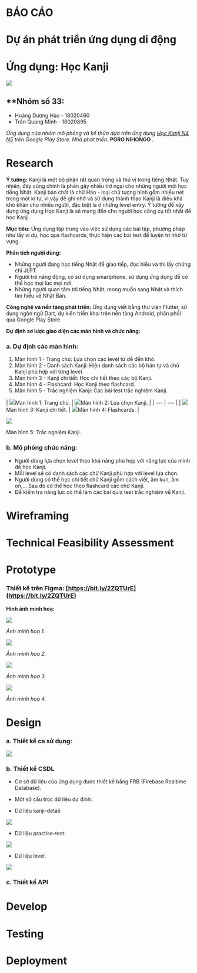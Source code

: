 # **BÁO CÁO**

# **Dự án phát triển ứng dụng di động**

# **Ứng dụng: Học Kanji**

![](RackMultipart20200925-4-a545qp_html_14e8ec1002630d73.png)

## **Nhóm số 33:
 - Hoàng Dương Hào - 18020460
 - Trần Quang Minh - 18020895

_Ứng dụng của nhóm mô phỏng và kế thừa dựa trên ứng dụng_ [_Học Kanji N4 N5_](https://play.google.com/store/apps/details?id=com.porolingo.kanji45) _trên Google Play Store. Nhà phát triển:_ **PORO NIHONGO** _._

#

# Research

**Ý tưởng:** Kanji là một bộ phận rất quan trọng và thú vị trong tiếng Nhật. Tuy nhiên, đây cũng chính là phần gây nhiều trở ngại cho những người mới học tiếng Nhật. Kanji bản chất là chữ Hán - loại chữ tượng hình gồm nhiều nét trong một kí tự, vì vậy để ghi nhớ và sử dụng thành thạo Kanji là điều khá khó khăn cho nhiều người, đặc biệt là ở những level entry. Ý tưởng để xây dựng ứng dụng Học Kanji là sẽ mang đến cho người học công cụ tốt nhất để học Kanji.

**Mục tiêu:** Ứng dụng tập trung vào việc sử dụng các bài tập, phương pháp như lấy ví dụ, học qua flashcards, thực hiện các bài test để luyện trí nhớ từ vựng.

**Phân tích người dùng:**

- Những người đang học tiếng Nhật để giao tiếp, đọc hiểu và thi lấy chứng chỉ JLPT.
- Người trẻ năng động, có sử dụng smartphone, sử dụng ứng dụng để có thể học mọi lúc mọi nơi.
- Những người quan tâm tới tiếng Nhật, mong muốn sang Nhật và thích tìm hiểu về Nhật Bản.

**Công nghệ và nền tảng phát triển:** Ứng dụng viết bằng thư viện Flutter, sử dụng ngôn ngữ Dart, dự kiến triển khai trên nền tảng Android, phân phối qua Google Play Store.

**Dự định sơ lược giao diện các màn hình và chức năng:**

### a. Dự định các màn hình:

1. Màn hình 1 - Trang chủ: Lựa chọn các level từ dễ đến khó.
2. Màn hình 2 - Danh sách Kanji: Hiện danh sách các bộ hán tự và chữ Kanji phù hợp với từng level.
3. Màn hình 3 - Kanji chi tiết: Học chi tiết theo các bộ Kanji.
4. Màn hình 4 - Flashcard: Học Kanji theo flashcard.
5. Màn hình 5 - Trắc nghiệm Kanji: Các bài test trắc nghiệm Kanji.

| ![](RackMultipart20200925-4-a545qp_html_dfd7a1549ba057ff.png)Màn hình 1: Trang chủ.
 | ![](RackMultipart20200925-4-a545qp_html_cf239375c69ee4e.png)Màn hình 2: Lựa chọn Kanji. |
| --- | --- |
| ![](RackMultipart20200925-4-a545qp_html_8c691d129d468f7d.png)Màn hình 3: Kanji chi tiết. | ![](RackMultipart20200925-4-a545qp_html_8854b4f1135a4d47.png)Màn hình 4: Flashcards. |

![](RackMultipart20200925-4-a545qp_html_9389a003ee6a4a7a.png)

Màn hình 5: Trắc nghiệm Kanji.

### b. Mô phỏng chức năng:

- Người dùng lựa chọn level theo khả năng phù hợp với năng lực của mình để học Kanji.
- Mỗi level sẽ có danh sách các chữ Kanji phù hợp với level lựa chọn.
- Người dùng có thể học chi tiết chữ Kanji gồm cách viết, âm kun, âm on,... Sau đó có thể học theo flashcard các chữ Kanji.
- Để kiểm tra năng lực có thể làm các bài quiz test trắc nghiệm về Kanji.

# Wireframing

# Technical Feasibility Assessment

# Prototype

### Thiết kế trên Figma: [https://bit.ly/2ZQTUrE](https://bit.ly/2ZQTUrE)

**Hình ảnh minh hoạ:**

![](RackMultipart20200925-4-a545qp_html_96333f5330d59ee9.png)

_Ảnh minh hoạ 1._

![](RackMultipart20200925-4-a545qp_html_50330e1c0c96af9c.png)

_Ảnh minh hoạ 2._

![](RackMultipart20200925-4-a545qp_html_7351fd636e65c3b1.png)

_Ảnh minh hoạ 3._

![](RackMultipart20200925-4-a545qp_html_dfba9944c9cc85b8.png)

_Ảnh minh hoạ 4._

#


#


# Design

### a. Thiết kế ca sử dụng:

![](RackMultipart20200925-4-a545qp_html_811231adbb72ed80.png)

### b. Thiết kế CSDL

- Cơ sở dữ liệu của ứng dụng được thiết kế bằng FRB (Firebase Realtime Database).
- Một số cấu trúc dữ liệu dự định:

- Dữ liệu kanji-detail:

![](RackMultipart20200925-4-a545qp_html_7459d752f89ea23c.png)

- Dữ liệu practise-test:

![](RackMultipart20200925-4-a545qp_html_9fce13464a1983f6.png)

- Dữ liệu level:

![](RackMultipart20200925-4-a545qp_html_cc10c4d50c3a0b85.png)

### c. Thiết kế API

# Develop

# Testing

# Deployment
